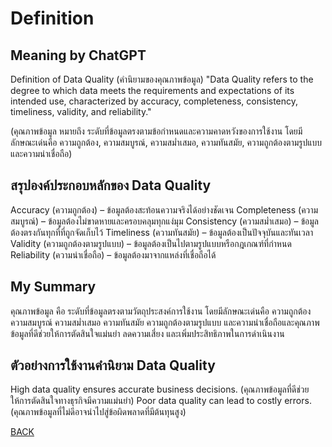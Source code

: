# Definition
## Meaning by ChatGPT

Definition of Data Quality (คำนิยามของคุณภาพข้อมูล)
"Data Quality refers to the degree to which data meets the requirements and expectations of its intended use, characterized by accuracy, completeness, consistency, timeliness, validity, and reliability."

(คุณภาพข้อมูล หมายถึง ระดับที่ข้อมูลตรงตามข้อกำหนดและความคาดหวังของการใช้งาน โดยมีลักษณะเด่นคือ ความถูกต้อง, ความสมบูรณ์, ความสม่ำเสมอ, ความทันสมัย, ความถูกต้องตามรูปแบบ และความน่าเชื่อถือ)

## สรุปองค์ประกอบหลักของ Data Quality
Accuracy (ความถูกต้อง) – ข้อมูลต้องสะท้อนความจริงได้อย่างชัดเจน
Completeness (ความสมบูรณ์) – ข้อมูลต้องไม่ขาดหายและครอบคลุมทุกแง่มุม
Consistency (ความสม่ำเสมอ) – ข้อมูลต้องตรงกันทุกที่ที่ถูกจัดเก็บไว้
Timeliness (ความทันสมัย) – ข้อมูลต้องเป็นปัจจุบันและทันเวลา
Validity (ความถูกต้องตามรูปแบบ) – ข้อมูลต้องเป็นไปตามรูปแบบหรือกฎเกณฑ์ที่กำหนด
Reliability (ความน่าเชื่อถือ) – ข้อมูลต้องมาจากแหล่งที่เชื่อถือได้

## My Summary
คุณภาพข้อมูล คือ ระดับที่ข้อมูลตรงตามวัตถุประสงค์การใช้งาน โดยมีลักษณะเด่นคือ ความถูกต้อง ความสมบูรณ์ ความสม่ำเสมอ ความทันสมัย ความถูกต้องตามรูปแบบ และความน่าเชื่อถือและคุณภาพข้อมูลที่ดีช่วยให้การตัดสินใจแม่นยำ ลดความเสี่ยง และเพิ่มประสิทธิภาพในการดำเนินงาน

## ตัวอย่างการใช้งานคำนิยาม Data Quality
High data quality ensures accurate business decisions.
(คุณภาพข้อมูลที่ดีช่วยให้การตัดสินใจทางธุรกิจมีความแม่นยำ)
Poor data quality can lead to costly errors.
(คุณภาพข้อมูลที่ไม่ดีอาจนำไปสู่ข้อผิดพลาดที่มีต้นทุนสูง)



[BACK](README.md)

